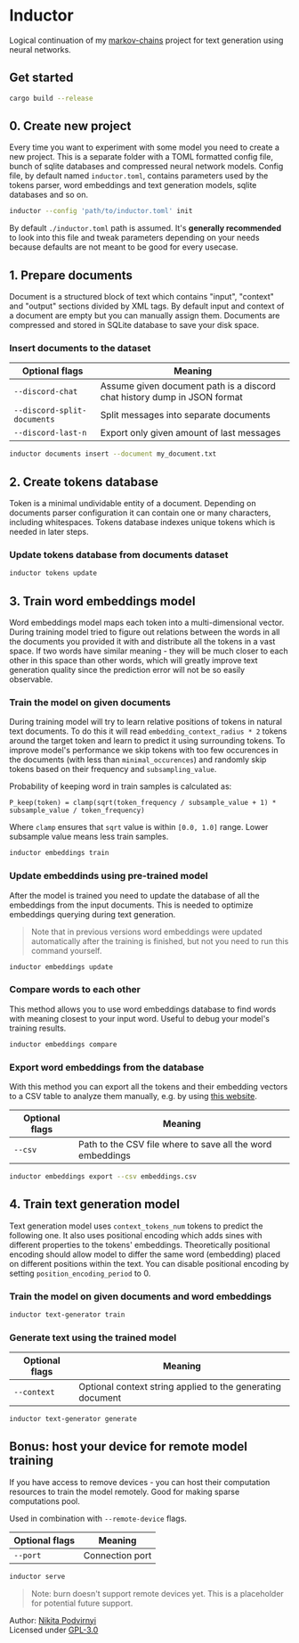 # Inductor

Logical continuation of my [markov-chains](https://github.com/krypt0nn/markov-chains) project for text generation using neural networks.

## Get started

```bash
cargo build --release
```

## 0. Create new project

Every time you want to experiment with some model you need to create a new project. This is a separate folder with
a TOML formatted config file, bunch of sqlite databases and compressed neural network models. Config file, by default
named `inductor.toml`, contains parameters used by the tokens parser, word embeddings and text generation models,
sqlite databases and so on.

```bash
inductor --config 'path/to/inductor.toml' init
```

By default `./inductor.toml` path is assumed. It's **generally recommended** to look into this file and tweak
parameters depending on your needs because defaults are not meant to be good for every usecase.

## 1. Prepare documents

Document is a structured block of text which contains "input", "context" and "output" sections divided by XML tags.
By default input and context of a document are empty but you can manually assign them. Documents are compressed and
stored in SQLite database to save your disk space.

### Insert documents to the dataset

| Optional flags              | Meaning                                                                  |
| --------------------------- | ------------------------------------------------------------------------ |
| `--discord-chat`            | Assume given document path is a discord chat history dump in JSON format |
| `--discord-split-documents` | Split messages into separate documents                                   |
| `--discord-last-n`          | Export only given amount of last messages                                |

```bash
inductor documents insert --document my_document.txt
```

## 2. Create tokens database

Token is a minimal undividable entity of a document. Depending on documents parser configuration it can contain
one or many characters, including whitespaces. Tokens database indexes unique tokens which is needed in later steps.

### Update tokens database from documents dataset

```bash
inductor tokens update
```

## 3. Train word embeddings model

Word embeddings model maps each token into a multi-dimensional vector. During training model
tried to figure out relations between the words in all the documents you provided it with
and distribute all the tokens in a vast space. If two words have similar meaning - they will
be much closer to each other in this space than other words, which will greatly improve
text generation quality since the prediction error will not be so easily observable.

### Train the model on given documents

During training model will try to learn relative positions of tokens in natural text documents. To do this
it will read `embedding_context_radius * 2` tokens around the target token and learn to predict it using
surrounding tokens. To improve model's performance we skip tokens with too few occurences in the documents
(with less than `minimal_occurences`) and randomly skip tokens based on their frequency and `subsampling_value`.

Probability of keeping word in train samples is calculated as:

```
P_keep(token) = clamp(sqrt(token_frequency / subsample_value + 1) * subsample_value / token_frequency)
```

Where `clamp` ensures that `sqrt` value is within `[0.0, 1.0]` range.
Lower subsample value means less train samples.

```bash
inductor embeddings train
```

### Update embeddinds using pre-trained model

After the model is trained you need to update the database of all the embeddings
from the input documents.  This is needed to optimize embeddings querying during
text generation.

> Note that  in previous versions  word embeddings  were  updated  automatically
> after the training is finished, but not you need to run this command yourself.

```bash
inductor embeddings update
```

### Compare words to each other

This method allows you to use word embeddings database to find words with meaning
closest to your input word. Useful to debug your model's training results.

```bash
inductor embeddings compare
```

### Export word embeddings from the database

With this method you can export all the tokens and their embedding vectors to a CSV table
to analyze them manually, e.g. by using [this website](https://www.csvplot.com).

| Optional flags | Meaning                                                    |
| -------------- | ---------------------------------------------------------- |
| `--csv`        | Path to the CSV file where to save all the word embeddings |

```bash
inductor embeddings export --csv embeddings.csv
```

## 4. Train text generation model

Text generation model uses `context_tokens_num` tokens to predict the following one.
It also uses positional encoding which adds sines with different properties to the tokens' embeddings.
Theoretically positional encoding should allow model to differ the same word (embedding) placed
on different positions within the text. You can disable positional encoding by setting
`position_encoding_period` to 0.

### Train the model on given documents and word embeddings

```bash
inductor text-generator train
```

### Generate text using the trained model

| Optional flags | Meaning                                                    |
| -------------- | ---------------------------------------------------------- |
| `--context`    | Optional context string applied to the generating document |

```bash
inductor text-generator generate
```

## Bonus: host your device for remote model training

If you have access to remove devices - you can host their computation resources
to train the model remotely. Good for making sparse computations pool.

Used in combination with `--remote-device` flags.

| Optional flags | Meaning         |
| -------------- | --------------- |
| `--port`       | Connection port |

```bash
inductor serve
```

> Note: burn doesn't support remote devices yet. This is a placeholder for potential future support.

Author: [Nikita Podvirnyi](https://github.com/krypt0nn)\
Licensed under [GPL-3.0](LICENSE)
